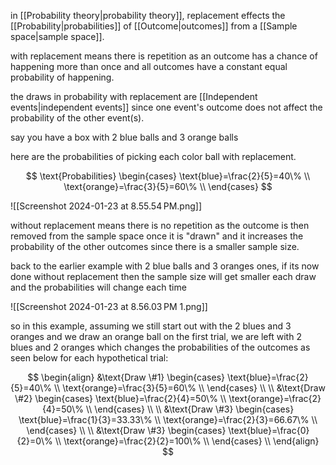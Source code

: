 in [[Probability theory|probability theory]], replacement effects the [[Probability|probabilities]] of [[Outcome|outcomes]] from a [[Sample space|sample space]].

with replacement means there is repetition as an outcome has a chance of happening more than once and all outcomes have a constant equal probability of happening. 

the draws in probability with replacement are [[Independent events|independent events]] since one event's outcome does not affect the probability of the other event(s).

say you have a box with 2 blue balls and 3 orange balls

here are the probabilities of picking each color ball with replacement.

$$
\text{Probabilities}
\begin{cases}
\text{blue}=\frac{2}{5}=40\% \\
\text{orange}=\frac{3}{5}=60\% \\
\end{cases}
$$

![[Screenshot 2024-01-23 at 8.55.54 PM.png]]

without replacement means there is no repetition as the outcome is then removed from the sample space once it is "drawn" and it increases the probability of the other outcomes since there is a smaller sample size.

back to the earlier example with 2 blue balls and 3 oranges ones, if its now done without replacement then the sample size will get smaller each draw and the probabilities will change each time

![[Screenshot 2024-01-23 at 8.56.03 PM 1.png]]

so in this example, assuming we still start out with the 2 blues and 3 oranges and we draw an orange ball on the first trial, we are left with 2 blues and 2 oranges which changes the probabilities of the outcomes as seen below for each hypothetical trial:

$$
\begin{align}
&\text{Draw \#1}
\begin{cases}
\text{blue}=\frac{2}{5}=40\% \\
\text{orange}=\frac{3}{5}=60\% \\
\end{cases} \\
\\
&\text{Draw \#2}
\begin{cases}
\text{blue}=\frac{2}{4}=50\% \\
\text{orange}=\frac{2}{4}=50\% \\
\end{cases} \\
\\
&\text{Draw \#3}
\begin{cases}
\text{blue}=\frac{1}{3}=33.33\% \\
\text{orange}=\frac{2}{3}=66.67\% \\
\end{cases} \\
\\
&\text{Draw \#3}
\begin{cases}
\text{blue}=\frac{0}{2}=0\% \\
\text{orange}=\frac{2}{2}=100\% \\
\end{cases} \\
\end{align}
$$
